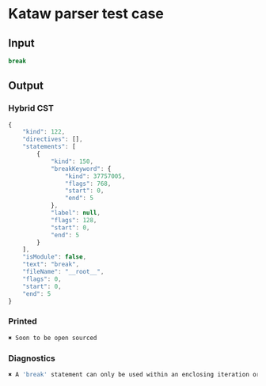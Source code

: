 # Kataw parser test case

## Input

`````js
break
`````

## Output

### Hybrid CST

```javascript
{
    "kind": 122,
    "directives": [],
    "statements": [
        {
            "kind": 150,
            "breakKeyword": {
                "kind": 37757005,
                "flags": 768,
                "start": 0,
                "end": 5
            },
            "label": null,
            "flags": 128,
            "start": 0,
            "end": 5
        }
    ],
    "isModule": false,
    "text": "break",
    "fileName": "__root__",
    "flags": 0,
    "start": 0,
    "end": 5
}
```

### Printed

```javascript
✖ Soon to be open sourced
```

### Diagnostics

```javascript
✖ A 'break' statement can only be used within an enclosing iteration or switch statement. - start: 5, end: 5

```

